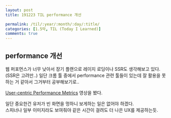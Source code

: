 ```yaml
---
layout: post
title: 191223 TIL performance 개선

permalink: /til/:year/:month/:day/:title/
categories: [1.5막, TIL (Today I Learned)]
comments: true
---
```


## performance 개선

웹 퍼포먼스가 너무 낮아서 장기 플랜으로 레이지 로딩이나 SSR도 생각해보고 있다. (SSR은 고려만..)
일단 크롬 툴 중에서 performance 관련 툴들이 있는데 잘 활용을 못하는 거 같아서 그거부터 공부해보기로.. 

[User-centric Performance Metrics](https://developers.google.com/web/fundamentals/performance/user-centric-performance-metrics) 영상을 봤다. 

일단 중요한건 유저가 빈 화면을 멍하니 보게하는 일은 없어야 하겠다.  
스피너나 일부 이미지라도 보여줘야 같은 시간이 걸려도 더 나은 UX를 제공하는듯. 

